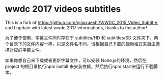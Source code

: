 # wwdc 2017 videos subtitles

This is a fork of https://github.com/qiaoxueshi/WWDC_2015_Video_Subtitle, and I update with latest wwdc 2017 informations, thanks to the author!

为了便于使用，字幕文件同时存在于 subtitles/HD 和 subtitles/SD 文件夹下，两个目录下的文件内容一样，只是文件名不同，请根据自己下载的视频格式来自由选择对应的字幕文件。

如果你想自己来下载或者更新字幕文件，可以安装 Node.js的环境，然后在 project 的根目录执行npm install 来安装依赖，然后执行npm start来运行下载脚本。
